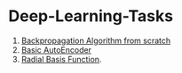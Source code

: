 # Deep-Learning-Tasks


1. [Backpropagation Algorithm from scratch](https://github.com/Vinit-source/Deep-Learning-Assignment-1/blob/main/Backpropagation%20from%20Scratch.ipynb)
2. [Basic AutoEncoder](https://github.com/Vinit-source/Deep-Learning-Assignment-1/blob/main/AutoEncoder.ipynb)
3. [Radial Basis Function](https://github.com/Vinit-source/Deep-Learning-Assignment-1/blob/main/Radial_Basis_Function.ipynb).
 

